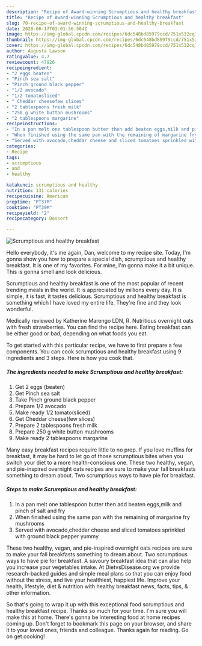```yaml
---
description: "Recipe of Award-winning Scrumptious and healthy breakfast"
title: "Recipe of Award-winning Scrumptious and healthy breakfast"
slug: 70-recipe-of-award-winning-scrumptious-and-healthy-breakfast
date: 2020-06-17T03:01:56.504Z
image: https://img-global.cpcdn.com/recipes/6dc548bd85979ccd/751x532cq70/scrumptious-and-healthy-breakfast-recipe-main-photo.jpg
thumbnail: https://img-global.cpcdn.com/recipes/6dc548bd85979ccd/751x532cq70/scrumptious-and-healthy-breakfast-recipe-main-photo.jpg
cover: https://img-global.cpcdn.com/recipes/6dc548bd85979ccd/751x532cq70/scrumptious-and-healthy-breakfast-recipe-main-photo.jpg
author: Augusta Lawson
ratingvalue: 4.7
reviewcount: 47926
recipeingredient:
- "2 eggs beaten"
- "Pinch sea salt"
- "Pinch ground black pepper"
- "1/2 avocado"
- "1/2 tomatosliced"
- " Cheddar cheesefew slices"
- "2 tablespoons fresh milk"
- "250 g white button mushrooms"
- "2 tablespoons margarine"
recipeinstructions:
- "In a pan melt one tablespoon butter then add beaten eggs,milk and pinch of salt and fry"
- "When finished using the same pan with the remaining of margarine fry mushrooms"
- "Served with avocado,cheddar cheese and sliced tomatoes sprinkled with ground black pepper yummy"
categories:
- Recipe
tags:
- scrumptious
- and
- healthy

katakunci: scrumptious and healthy 
nutrition: 131 calories
recipecuisine: American
preptime: "PT37M"
cooktime: "PT39M"
recipeyield: "2"
recipecategory: Dessert

---
```



![Scrumptious and healthy breakfast](https://img-global.cpcdn.com/recipes/6dc548bd85979ccd/751x532cq70/scrumptious-and-healthy-breakfast-recipe-main-photo.jpg)

Hello everybody, it's me again, Dan, welcome to my recipe site. Today, I'm gonna show you how to prepare a special dish, scrumptious and healthy breakfast. It is one of my favorites. For mine, I'm gonna make it a bit unique. This is gonna smell and look delicious.

Scrumptious and healthy breakfast is one of the most popular of recent trending meals in the world. It is appreciated by millions every day. It is simple, it is fast, it tastes delicious. Scrumptious and healthy breakfast is something which I have loved my entire life. They're fine and they look wonderful.

Medically reviewed by Katherine Marengo LDN, R. Nutritious overnight oats with fresh strawberries. You can find the recipe here. Eating breakfast can be either good or bad, depending on what foods you eat.


To get started with this particular recipe, we have to first prepare a few components. You can cook scrumptious and healthy breakfast using 9 ingredients and 3 steps. Here is how you cook that.

<!--inarticleads1-->

##### The ingredients needed to make Scrumptious and healthy breakfast:

1. Get 2 eggs (beaten)
1. Get Pinch sea salt
1. Take Pinch ground black pepper
1. Prepare 1/2 avocado
1. Make ready 1/2 tomato(sliced)
1. Get  Cheddar cheese(few slices)
1. Prepare 2 tablespoons fresh milk
1. Prepare 250 g white button mushrooms
1. Make ready 2 tablespoons margarine


Many easy breakfast recipes require little to no prep. If you love muffins for breakfast, it may be hard to let go of those scrumptious bites when you switch your diet to a more health-conscious one. These two healthy, vegan, and pie-inspired overnight oats recipes are sure to make your fall breakfasts something to dream about. Two scrumptious ways to have pie for breakfast. 

<!--inarticleads2-->

##### Steps to make Scrumptious and healthy breakfast:

1. In a pan melt one tablespoon butter then add beaten eggs,milk and pinch of salt and fry
1. When finished using the same pan with the remaining of margarine fry mushrooms
1. Served with avocado,cheddar cheese and sliced tomatoes sprinkled with ground black pepper yummy


These two healthy, vegan, and pie-inspired overnight oats recipes are sure to make your fall breakfasts something to dream about. Two scrumptious ways to have pie for breakfast. A savoury breakfast idea that can also help you increase your vegetables intake. At DietvsDisease.org we provide research-backed guides and simple meal plans so that you can enjoy food without the stress, and live your healthiest, happiest life. Improve your health, lifestyle, diet &amp; nutrition with healthy breakfast news, facts, tips, &amp; other information. 

So that's going to wrap it up with this exceptional food scrumptious and healthy breakfast recipe. Thanks so much for your time. I'm sure you will make this at home. There's gonna be interesting food at home recipes coming up. Don't forget to bookmark this page on your browser, and share it to your loved ones, friends and colleague. Thanks again for reading. Go on get cooking!
